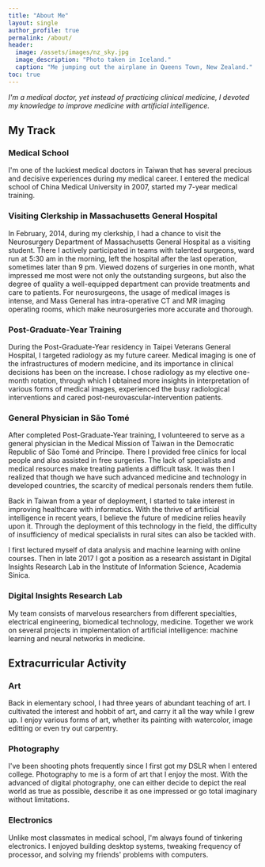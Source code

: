 ```yaml
---
title: "About Me"
layout: single
author_profile: true
permalink: /about/
header:
  image: /assets/images/nz_sky.jpg
  image_description: "Photo taken in Iceland."
  caption: "Me jumping out the airplane in Queens Town, New Zealand."
toc: true
---
```



_I'm a medical doctor, yet instead of practicing clinical medicine, I devoted my knowledge to improve medicine with artificial intelligence._

## My Track

### Medical School
I'm one of the luckiest medical doctors in Taiwan that has several precious and decisive experiences during my medical career. I entered the medical school of China Medical University in 2007, started my 7-year medical training.

### Visiting Clerkship in Massachusetts General Hospital
In February, 2014, during my clerkship, I had a chance to visit the Neurosurgery Department of Massachusetts General Hospital as a visiting student. There I actively participated in teams with talented surgeons, ward run at 5:30 am in the morning, left the hospital after the last operation, sometimes later than 9 pm. Viewed dozens of surgeries in one month, what impressed me most were not only the outstanding surgeons, but also the degree of quality a well-equipped department can provide treatments and care to patients. For neurosurgeons, the usage of medical images is intense, and Mass General has intra-operative CT and MR imaging operating rooms, which make neurosurgeries more accurate and thorough.

### Post-Graduate-Year Training
During the Post-Graduate-Year residency in Taipei Veterans General Hospital, I targeted radiology as my future career. Medical imaging is one of the infrastructures of modern medicine, and its importance in clinical decisions has been on the increase. I chose radiology as my elective one-month rotation, through which I obtained more insights in interpretation of various forms of medical images, experienced the busy radiological interventions and cared post-neurovascular-intervention patients.

### General Physician in São Tomé
After completed Post-Graduate-Year training, I volunteered to serve as a general physician in the Medical Mission of Taiwan in the Democratic Republic of São Tomé and Príncipe. There I provided free clinics for local people and also assisted in free surgeries. The lack of specialists and medical resources make treating patients a difficult task. It was then I realized that though we have such advanced medicine and technology in developed countries, the scarcity of medical personals renders them futile. 

Back in Taiwan from a year of deployment, I started to take interest in improving healthcare with informatics. With the thrive of artificial intelligence in recent years, I believe the future of medicine relies heavily upon it. Through the deployment of this technology in the field, the difficulty of insufficiency of medical specialists in rural sites can also be tackled with.

I first lectured myself of data analysis and machine learning with online courses. Then in late 2017 I got a position as a research assistant in Digital Insights Research Lab in the Institute of Information Science, Academia Sinica. 

### Digital Insights Research Lab
My team consists of marvelous researchers from different specialties, electrical engineering, biomedical technology, medicine. Together we work on several projects in implementation of artificial intelligence: machine learning and neural networks in medicine.

## Extracurricular Activity

### Art
Back in elementary school, I had three years of abundant teaching of art. I cultivated the interest and hobbit of art, and carry it all the way while I grew up.
I enjoy various forms of art, whether its painting with watercolor, image editting or even try out carpentry.

### Photography
I've been shooting phots frequently since I first got my DSLR when I entered college. Photography to me is a form of art that I enjoy the most. With the advanced of digital photography, one can either decide to depict the real world as true as possible, describe it as one impressed or go total imaginary without limitations.

### Electronics
Unlike most classmates in medical school, I'm always found of tinkering electronics. I enjoyed building desktop systems, tweaking frequency of processor, and solving my friends' problems with computers.
